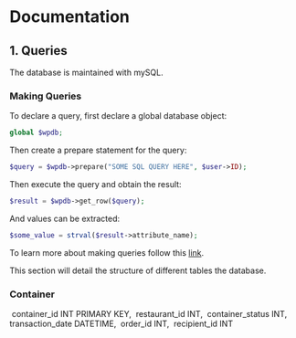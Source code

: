 # Documentation

### 

## 1. Queries

The database is maintained with mySQL.



### Making Queries

To declare a query, first declare a global database object:

```php
global $wpdb;
```

Then create a prepare statement for the query:

```php
$query = $wpdb->prepare("SOME SQL QUERY HERE", $user->ID);
```

Then execute the query and obtain the result:

```php
$result = $wpdb->get_row($query);
```

And values can be extracted:

```php
$some_value = strval($result->attribute_name);
```

To learn more about making queries follow this [link](https://developer.wordpress.org/reference/classes/wpdb/).





This section will detail the structure of different tables the database.

### Container

​	container_id INT PRIMARY KEY,
​    restaurant_id INT,
​    container_status INT,
​    transaction_date DATETIME,
​    order_id INT,
​    recipient_id INT

